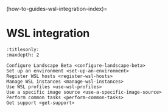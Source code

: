 (how-to-guides-wsl-integration-index)=
# WSL integration

```{toctree}
:titlesonly:
:maxdepth: 2

Configure Landscape Beta <configure-landscape-beta>
Set up an environment <set-up-an-environment>
Register WSL hosts <register-wsl-hosts>
Manage WSL instances <manage-wsl-instances>
Use WSL profiles <use-wsl-profiles>
Use a specific image source <use-a-specific-image-source>
Perform common tasks <perform-common-tasks>
Get support <get-support>
